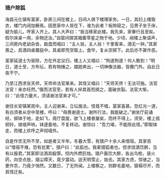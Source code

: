 <script type="text/javascript">
    var head = document.getElementsByTagName('head')[0];
    cssURL = '/public/article_1.css';
    linkTag = document.createElement('link');
    linkTag.href = cssURL;
    linkTag.setAttribute('type','text/css');
    linkTag.setAttribute('rel','stylesheet');
    head.appendChild(linkTag);
</script>
### 猎户除狐

海昌元化镇有富家，卧房三间在楼上，日间人俱下楼理家务。一日，其妇上楼取衣，楼门内闭加橛焉。因思家中人皆在下，谁为此者？板隙窥之，见男子坐于床，疑为偷儿，呼家人齐上。其人大声曰：“我当移家此楼。我先来，家眷行且至矣。假尔床桌一用，余物还汝。”自窗间掷其箱箧零星之物于地。少顷，闻楼上聚语声，三间房内老幼杂沓，敲盘而唱曰：“主人翁，主人翁！千里客来，酒无一钟。”其家畏之，具酒四桌置庭中，其桌即凭空取上。食毕，复从空掷下。此后亦不甚作恶。

富家延道士为驱除，方在外定议归，楼上人又唱曰：“狗道狗道！何人敢到！”明日，道士至，方布坛，若有物捶之，踉跄奔出，一切神像法器，皆撒门外。自此日夜不宁。

乃至江西求张天师，天师命法官某来。其怪又唱曰：“天师天师！无法可施。法官法官！来亦枉然。”俄而法官至，若有人捽其首而掷之，面破衣裂。法官大惭，曰：“此怪力量大，须请谢法官来才可。”

谢住长安镇某观中。主人迎谢来，立坛施法，怪竟不唱，富家喜甚。忽红光一道，有白须者从空中至楼，呼曰：“毋畏谢道士。谢所行法，我能破之。”谢坐厅前诵经，掷钵于地，走如飞，周厅盘旋，欲飞上楼者屡矣，而终不得上。须臾，楼上摇铜铃，琅琅声响，钵遂委地，不复转动。谢惊曰：“吾力竭，不能除此怪。”即取钵走，而楼上欢呼之声彻墙外。

自是作祟无所不至，如是者又半年。冬暮大雪，有猎户十余人来借宿。其家告以“借宿不难，恐有扰累”。猎户曰：“此狐也。我辈猎狐者也，但求烧酒饮醉，当有以报君。”其家即沽酒具殽馔，彻内外燃巨烛。猎户轰饮大醉，各出鸟枪，装火药，向空点放，烟尘障天，竟夕震动。迨天明雪止，始去。其家方虑，惊骇之，当更作祟，乃竟夕悄然。又数日，了无所闻。上楼察之，则群毛委地，窗槅尽开，而其怪迁矣。

